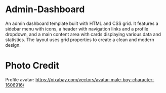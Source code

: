 # Admin-Dashboard
An admin dashboard template built with HTML and CSS grid. It features a sidebar menu with icons, a header with navigation links and a profile dropdown, and a main content area with cards displaying various data and statistics. The layout uses grid properties to create a clean and modern design.



# Photo Credit
Profile avatar:
https://pixabay.com/vectors/avatar-male-boy-character-1606916/
